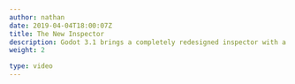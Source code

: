 ```yaml
---
author: nathan
date: 2019-04-04T18:00:07Z
title: The New Inspector
description: Godot 3.1 brings a completely redesigned inspector with a modern UX, nested resources, editable array and dictionaries, plugin support, and more!
weight: 2

type: video
---
```


<script>
  import { RefLink, Note, Youtube } from '$g'
</script>

<Youtube videoId="lpOP2tbl3zc"/>
